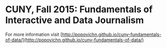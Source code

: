 # CUNY, Fall 2015: Fundamentals of Interactive and Data Journalism

For more information visit [http://popovichn.github.io/cuny-fundamentals-of-data/](http://popovichn.github.io/cuny-fundamentals-of-data/)
